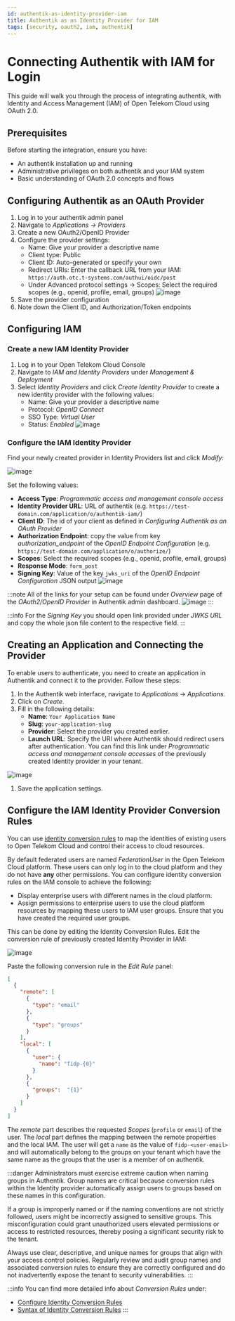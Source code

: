 ```yaml
---
id: authentik-as-identity-provider-iam
title: Authentik as an Identity Provider for IAM
tags: [security, oauth2, iam, authentik]
---
```

# Connecting Authentik with IAM for Login

This guide will walk you through the process of integrating authentik, with Identity and Access Management (IAM) of Open Telekom Cloud using OAuth 2.0.

## Prerequisites

Before starting the integration, ensure you have:

- An authentik installation up and running
- Administrative privileges on both authentik and your IAM system
- Basic understanding of OAuth 2.0 concepts and flows


## Configuring Authentik as an OAuth Provider

1. Log in to your authentik admin panel
2. Navigate to  *Applications -> Providers*
3. Create a new OAuth2/OpenID Provider
4. Configure the provider settings:
   - Name: Give your provider a descriptive name
   - Client type: Public
   - Client ID: Auto-generated or specify your own
   - Redirect URIs: Enter the callback URL from your IAM: `https://auth.otc.t-systems.com/authui/oidc/post`
   - Under Advanced protocol settings -> Scopes: Select the required scopes (e.g., openid, profile, email, groups)
  ![image](/img/docs/blueprints/by-use-case/security/authentik/create-oauth.png)
5. Save the provider configuration
6. Note down the Client ID, and Authorization/Token endpoints

## Configuring IAM

### Create a new IAM Identity Provider

1. Log in to your Open Telekom Cloud Console
2. Navigate to *IAM and Identity Providers* under *Management & Deployment*
3. Select *Identity Providers* and click *Create Identity Provider* to create a new identity provider with the following values:
   - Name: Give your provider a descriptive name
   - Protocol: *OpenID Connect*
   - SSO Type: *Virtual User*
   - Status: *Enabled*
  ![image](/img/docs/blueprints/by-use-case/security/authentik/create-idp-iam.png)

### Configure the IAM Identity Provider

Find your newly created provider in Identity Providers list and click *Modify*:

![image](/img/docs/blueprints/by-use-case/security/authentik/modify-idp-iam.png)

Set the following values:

- **Access Type**: *Programmatic access and management console access*
- **Identity Provider URL**: URL of authentik (e.g. `https://test-domain.com/application/o/authentik-iam/`)
- **Client ID**: The id of your client as defined in *Configuring Authentik as an OAuth Provider*
- **Authorization Endpoint**: copy the value from key *authorization_endpoint* of the *OpenID Endpoint Configuration* (e.g. `https://test-domain.com/application/o/authorize/`)
- **Scopes**: Select the required scopes (e.g., openid, profile, email, groups)
- **Response Mode**: `form_post`
- **Signing Key**: Value of the key `jwks_uri` of the *OpenID Endpoint Configuration* JSON output
   ![image](/img/docs/blueprints/by-use-case/security/authentik/configure-idp-iam.png)

:::note
All of the links for your setup can be found under *Overview* page of the *OAuth2/OpenID Provider* in Authentik admin dashboard.
![image](/img/docs/blueprints/by-use-case/security/authentik/authentik-idp-urls.png)
:::

:::info
For the *Signing Key* you should open link provided under *JWKS URL* and copy the whole json file content to the respective field. 
:::


## Creating an Application and Connecting the Provider

To enable users to authenticate, you need to create an application in Authentik and connect it to the provider. Follow these steps:


1. In the Authentik web interface, navigate to *Applications* -> *Applications*.
2. Click on *Create*.
3. Fill in the following details:
   - **Name**: `Your Application Name`
   - **Slug**: `your-application-slug`
   - **Provider**: Select the provider you created earlier.
   - **Launch URL**: Specify the URI where Authentik should redirect users after authentication. You can find this link under *Programmatic access and management console accesses* of the previously created Identity provider in your tenant. 

![image](/img/docs/blueprints/by-use-case/security/authentik/create-application.png)

1. Save the application settings.



## Configure the IAM Identity Provider Conversion Rules

You can use [identity conversion rules](https://docs.otc.t-systems.com/identity-access-management/umn/user_guide/identity_providers/virtual_user_sso_via_openid_connect/step_2_configure_identity_conversion_rules.html) to map the identities of existing users to Open Telekom Cloud and control their access to cloud resources.

By default federated users are named *FederationUser* in the Open Telekom Cloud platform. These users can only log in to
the cloud platform and they do not have **any** other permissions. You can configure identity conversion rules on the
IAM console to achieve the following:

- Display enterprise users with different names in the cloud platform.
- Assign permissions to enterprise users to use the cloud platform resources by mapping these users to IAM user groups.
  Ensure that you have created the required user groups.

This can be done by editing the Identity Conversion Rules. Edit the conversion rule of previously created Identity Provider in IAM:

![image](/img/docs/blueprints/by-use-case/security/authentik/edit-conversion-rules.png)

Paste the following conversion rule in the *Edit Rule* panel:

```json
[
  {
    "remote": [
      {
        "type": "email"
      },
      {
        "type": "groups"
      }
    ],
    "local": [
      {
        "user": {
          "name": "fidp-{0}"
        }
      },
      {
        "groups":  "{1}"
      }
    ]
  }
]
```

The *remote* part describes the  requested *Scopes* (``profile`` or ``email``) of the user.
The *local* part defines the mapping between the remote properties and the local IAM. The user will get a ``name``
as the value of ``fidp-<user-email>`` and will automatically belong to the groups on your tenant which have the same name as the groups that the user is a member of on authentik.

:::danger 
Administrators must exercise extreme caution when naming groups in Authentik. Group names are critical because conversion rules within the Identity provider automatically assign users to groups based on these names in this configuration.

If a group is improperly named or if the naming conventions are not strictly followed, users might be incorrectly assigned to sensitive groups. This misconfiguration could grant unauthorized users elevated permissions or access to restricted resources, thereby posing a significant security risk to the tenant.

Always use clear, descriptive, and unique names for groups that align with your access control policies. Regularly review and audit group names and associated conversion rules to ensure they are correctly configured and do not inadvertently expose the tenant to security vulnerabilities.
:::

:::info
You can find more detailed info about *Conversion Rules* under:

- [Configure Identity Conversion Rules](https://docs.otc.t-systems.com/identity-access-management/umn/user_guide/identity_providers/virtual_user_sso_via_openid_connect/step_2_configure_identity_conversion_rules.html)
- [Syntax of Identity Conversion Rules](https://docs.otc.t-systems.com/identity-access-management/umn/user_guide/identity_providers/syntax_of_identity_conversion_rules.html#en-us-topic-0079620340)
:::

